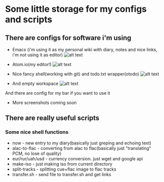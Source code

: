 # Some little storage for my configs and scripts

## There are configs for software i'm using

*   Emacs (i'm using it as my personal wiki with diary, notes and nice links, i'm not using it as editor)
![alt text](https://raw.githubusercontent.com/schvabodka-man/Screenshots/master/dotfiles/emacs.png "nice organizer but bad editor ;)")

*   Atom.io(my editor!)
![alt text](https://raw.githubusercontent.com/schvabodka-man/Screenshots/master/dotfiles/atom.png "nicest editor as for me!")

*   Nice fancy shell(working with git) and todo.txt wrapper(otodo)
![alt text](https://raw.githubusercontent.com/schvabodka-man/Screenshots/master/dotfiles/todo_and_fish.png "i love powerline!")

*   And empty workspace
![alt text](https://raw.githubusercontent.com/schvabodka-man/Screenshots/master/dotfiles/empty.png "that wallpaper")

And there are config for my bar if you want to use it

*   More screenshots coming soon

## There are really useful scripts

### Some nice shell functions

*   now - new entry to my diary(basically just greping and echoing text)
*   alac-to-flac - converting from alac to flac(basically just "translating" PCM, no lose of quality)
*   eur/rur/uah/usd - currency conversion. just wget and google api
*   make-iso - just making iso from current directory
*   split-tracks - splitting cue+flac image to flac tracks
*   transfer.sh - send file to transfer.sh and get links
